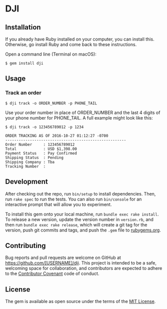 # DJI



## Installation

If you already have Ruby installed on your computer, you can install this. Otherwise, go install Ruby and come back to these instructions.

Open a command line (Terminal on macOS):

    $ gem install dji

## Usage

### Track an order

    $ dji track -o ORDER_NUMBER -p PHONE_TAIL

Use your order number in place of ORDER_NUMBER and the last 4 digits of your phone number for PHONE_TAIL. A full example might look like this:

    $ dji track -o 123456789012 -p 1234

    ORDER TRACKING AS OF 2016-10-27 01:12:27 -0700
    ------------------------------------------------------
    Order Number     : 123456789012
    Total            : USD $1,398.00
    Payment Status   : Pay Confirmed
    Shipping Status  : Pending
    Shipping Company : Tba
    Tracking Number  : 

## Development

After checking out the repo, run `bin/setup` to install dependencies. Then, run `rake spec` to run the tests. You can also run `bin/console` for an interactive prompt that will allow you to experiment.

To install this gem onto your local machine, run `bundle exec rake install`. To release a new version, update the version number in `version.rb`, and then run `bundle exec rake release`, which will create a git tag for the version, push git commits and tags, and push the `.gem` file to [rubygems.org](https://rubygems.org).

## Contributing

Bug reports and pull requests are welcome on GitHub at https://github.com/[USERNAME]/dji. This project is intended to be a safe, welcoming space for collaboration, and contributors are expected to adhere to the [Contributor Covenant](http://contributor-covenant.org) code of conduct.


## License

The gem is available as open source under the terms of the [MIT License](http://opensource.org/licenses/MIT).

